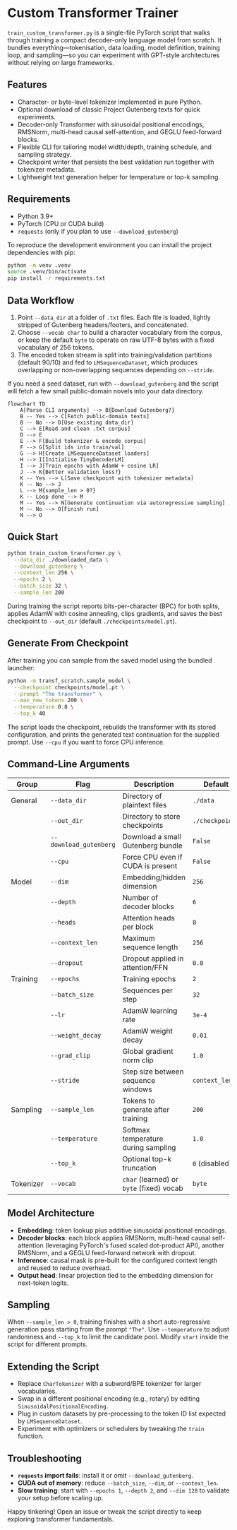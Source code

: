 # Custom Transformer Trainer

`train_custom_transformer.py` is a single-file PyTorch script that walks through training a compact decoder-only language model from scratch. It bundles everything—tokenisation, data loading, model definition, training loop, and sampling—so you can experiment with GPT-style architectures without relying on large frameworks.

## Features
- Character- or byte-level tokenizer implemented in pure Python.
- Optional download of classic Project Gutenberg texts for quick experiments.
- Decoder-only Transformer with sinusoidal positional encodings, RMSNorm, multi-head causal self-attention, and GEGLU feed-forward blocks.
- Flexible CLI for tailoring model width/depth, training schedule, and sampling strategy.
- Checkpoint writer that persists the best validation run together with tokenizer metadata.
- Lightweight text generation helper for temperature or top-k sampling.

## Requirements
- Python 3.9+
- PyTorch (CPU or CUDA build)
- `requests` (only if you plan to use `--download_gutenberg`)

To reproduce the development environment you can install the project dependencies with pip:

```bash
python -m venv .venv
source .venv/bin/activate
pip install -r requirements.txt
```

## Data Workflow
1. Point `--data_dir` at a folder of `.txt` files. Each file is loaded, lightly stripped of Gutenberg headers/footers, and concatenated.
2. Choose `--vocab char` to build a character vocabulary from the corpus, or keep the default `byte` to operate on raw UTF-8 bytes with a fixed vocabulary of 256 tokens.
3. The encoded token stream is split into training/validation partitions (default 90/10) and fed to `LMSequenceDataset`, which produces overlapping or non-overlapping sequences depending on `--stride`.

If you need a seed dataset, run with `--download_gutenberg` and the script will fetch a few small public-domain novels into your data directory.

```mermaid
flowchart TD
    A[Parse CLI arguments] --> B{Download Gutenberg?}
    B -- Yes --> C[Fetch public-domain texts]
    B -- No --> D[Use existing data_dir]
    C --> E[Read and clean .txt corpus]
    D --> E
    E --> F[Build tokenizer & encode corpus]
    F --> G[Split ids into train/val]
    G --> H[Create LMSequenceDataset loaders]
    H --> I[Initialise TinyDecoderLM]
    I --> J[Train epochs with AdamW + cosine LR]
    J --> K{Better validation loss?}
    K -- Yes --> L[Save checkpoint with tokenizer metadata]
    K -- No --> J
    L --> M{sample_len > 0?}
    K -- Loop done --> M
    M -- Yes --> N[Generate continuation via autoregressive sampling]
    M -- No --> O[Finish run]
    N --> O
```

## Quick Start
```bash
python train_custom_transformer.py \
  --data_dir ./downloaded_data \
  --download_gutenberg \
  --context_len 256 \
  --epochs 2 \
  --batch_size 32 \
  --sample_len 200
```

During training the script reports bits-per-character (BPC) for both splits, applies AdamW with cosine annealing, clips gradients, and saves the best checkpoint to `--out_dir` (default `./checkpoints/model.pt`).

## Generate From Checkpoint
After training you can sample from the saved model using the bundled launcher:

```bash
python -m transf_scratch.sample_model \
  --checkpoint checkpoints/model.pt \
  --prompt "The transformer" \
  --max_new_tokens 200 \
  --temperature 0.8 \
  --top_k 40
```

The script loads the checkpoint, rebuilds the transformer with its stored configuration, and prints the generated text continuation for the supplied prompt. Use `--cpu` if you want to force CPU inference.

## Command-Line Arguments

| Group | Flag | Description | Default |
| --- | --- | --- | --- |
| General | `--data_dir` | Directory of plaintext files | `./data` |
|  | `--out_dir` | Directory to store checkpoints | `./checkpoints` |
|  | `--download_gutenberg` | Download a small Gutenberg bundle | `False` |
|  | `--cpu` | Force CPU even if CUDA is present | `False` |
| Model | `--dim` | Embedding/hidden dimension | `256` |
|  | `--depth` | Number of decoder blocks | `6` |
|  | `--heads` | Attention heads per block | `8` |
|  | `--context_len` | Maximum sequence length | `256` |
|  | `--dropout` | Dropout applied in attention/FFN | `0.0` |
| Training | `--epochs` | Training epochs | `2` |
|  | `--batch_size` | Sequences per step | `32` |
|  | `--lr` | AdamW learning rate | `3e-4` |
|  | `--weight_decay` | AdamW weight decay | `0.01` |
|  | `--grad_clip` | Global gradient norm clip | `1.0` |
|  | `--stride` | Step size between sequence windows | `context_len` |
| Sampling | `--sample_len` | Tokens to generate after training | `200` |
|  | `--temperature` | Softmax temperature during sampling | `1.0` |
|  | `--top_k` | Optional top-k truncation | `0` (disabled) |
| Tokenizer | `--vocab` | `char` (learned) or `byte` (fixed) vocab | `byte` |

## Model Architecture
- **Embedding**: token lookup plus additive sinusoidal positional encodings.
- **Decoder blocks**: each block applies RMSNorm, multi-head causal self-attention (leveraging PyTorch's fused scaled dot-product API), another RMSNorm, and a GEGLU feed-forward network with dropout.
- **Inference**: causal mask is pre-built for the configured context length and reused to reduce overhead.
- **Output head**: linear projection tied to the embedding dimension for next-token logits.

## Sampling
When `--sample_len > 0`, training finishes with a short auto-regressive generation pass starting from the prompt `"The"`. Use `--temperature` to adjust randomness and `--top_k` to limit the candidate pool. Modify `start` inside the script for different prompts.

## Extending the Script
- Replace `CharTokenizer` with a subword/BPE tokenizer for larger vocabularies.
- Swap in a different positional encoding (e.g., rotary) by editing `SinusoidalPositionalEncoding`.
- Plug in custom datasets by pre-processing to the token ID list expected by `LMSequenceDataset`.
- Experiment with optimizers or schedulers by tweaking the `train` function.

## Troubleshooting
- **`requests` import fails**: install it or omit `--download_gutenberg`.
- **CUDA out of memory**: reduce `--batch_size`, `--dim`, or `--context_len`.
- **Slow training**: start with `--epochs 1`, `--depth 2`, and `--dim 128` to validate your setup before scaling up.

Happy tinkering! Open an issue or tweak the script directly to keep exploring transformer fundamentals.
